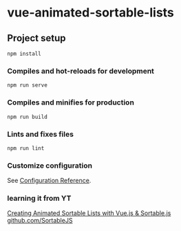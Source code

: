 # vue-animated-sortable-lists

## Project setup
```
npm install
```

### Compiles and hot-reloads for development
```
npm run serve
```

### Compiles and minifies for production
```
npm run build
```

### Lints and fixes files
```
npm run lint
```

### Customize configuration
See [Configuration Reference](https://cli.vuejs.org/config/).

### learning it from YT
[Creating Animated Sortable Lists with Vue.js & Sortable.js](https://www.youtube.com/watch?v=EXHO_Yu8G00&ab_channel=DesignCourse)
[github.com/SortableJS](https://github.com/SortableJS/vue.draggable.next)
